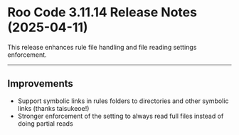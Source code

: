 # Roo Code 3.11.14 Release Notes (2025-04-11)

This release enhances rule file handling and file reading settings enforcement.

---

## Improvements

*   Support symbolic links in rules folders to directories and other symbolic links (thanks taisukeoe!)
*   Stronger enforcement of the setting to always read full files instead of doing partial reads